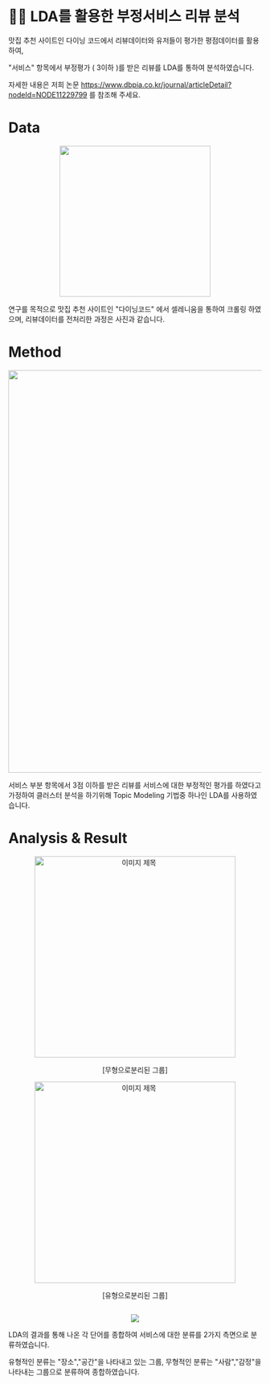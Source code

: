 # 👨‍🍳 LDA를 활용한 부정서비스 리뷰 분석

  맛집 추천 사이트인 다이닝 코드에서 리뷰데이터와 유저들이 평가한 평점데이터를 활용하여,
  
  "서비스" 항목에서 부정평가 ( 3이하 )를 받은 리뷰를 LDA를 통하여 분석하였습니다.
  
  자세한 내용은 저희 논문 https://www.dbpia.co.kr/journal/articleDetail?nodeId=NODE11229799 를 참조해 주세요.


# Data


<p align='center'>
    <img src='https://github.com/seunghyeon98/LDA-/assets/111716640/0ebde4d9-3979-4aba-85f5-4723a0fa7b88' width='300'>
</p>
 
연구를 목적으로 맛집 추천 사이트인 "다이닝코드" 에서 셀레니움을 통하여 크롤링 하였으며,
리뷰데이터를 전처리한 과정은 사진과 같습니다.

          
# Method

<p align='center'>
  <img src ='https://github.com/seunghyeon98/LDA-/assets/111716640/76dd7bc5-f83a-4025-9839-c5582bd4e9a8' width='800'>
</p>

서비스 부분 항목에서 3점 이하를 받은 리뷰를 서비스에 대한 부정적인 평가를 하였다고 가정하여 클러스터 분석을 하기위해 Topic Modeling 기법중 하나인 LDA를 사용하였습니다.


# Analysis & Result

<div align="center">
  <div style="display: flex; flex-direction: column;">
    <div style="text-align: center;">
      <img src="https://github.com/seunghyeon98/LDA-/assets/111716640/ff66560b-8053-4f58-9b45-9bb7ca3b3303" alt="이미지 제목" width="400">
      <p>[무형으로분리된 그룹]</p>
    </div>
    <div style="text-align: center;">
      <img src="https://github.com/seunghyeon98/LDA-/assets/111716640/9a7835aa-1ce4-450b-bc7e-2341fbd9a8e5" alt="이미지 제목" width="400">
      <p>[유형으로분리된 그룹]</p>
    </div>
  </div>
</div>



<p align='center'>
  <img src='https://github.com/seunghyeon98/LDA-/assets/111716640/a32e2970-d59a-426f-b3bf-1dd1e639b472'>
</p>

LDA의 결과를 통해 나온 각 단어를 종합하여 서비스에 대한 분류를 2가지 측면으로 분류하였습니다.

유형적인 분류는 "장소","공간"을 나타내고 있는 그룹,
무형적인 분류는 "사람","감정"을 나타내는 그룹으로 분류하여 종합하였습니다.

